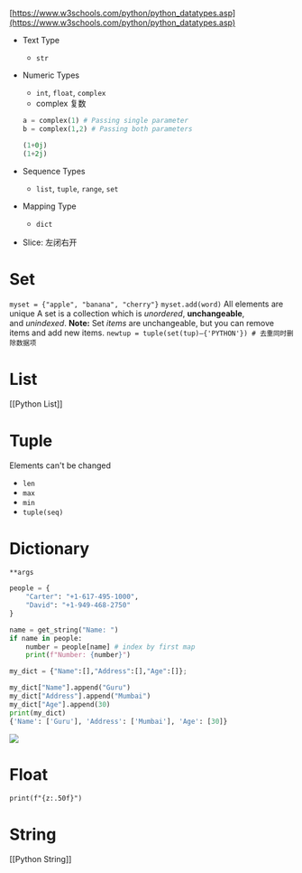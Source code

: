 [https://www.w3schools.com/python/python_datatypes.asp](https://www.w3schools.com/python/python_datatypes.asp)
- Text Type
	- `str`
- Numeric Types
	- `int`, `float`, `complex`
	- complex 复数
	```python
	a = complex(1) # Passing single parameter 
	b = complex(1,2) # Passing both parameters

	(1+0j)
	(1+2j)
	```

- Sequence Types
	- `list`, `tuple`, `range`, `set`
- Mapping Type
	- `dict`
- Slice: 左闭右开

# Set
`myset = {"apple", "banana", "cherry"}`
`myset.add(word)`
All elements are unique
A set is a collection which is _unordered_, __unchangeable__, and _unindexed_.
**Note:** Set _items_ are unchangeable, but you can remove items and add new items.
`newtup = tuple(set(tup)–{'PYTHON'}) # 去重同时删除数据项`

# List
[[Python List]]

# Tuple
Elements can't be changed
- `len`
- `max`
- `min`
- `tuple(seq)`

# Dictionary
`**args`
```python
people = {
    "Carter": "+1-617-495-1000",
    "David": "+1-949-468-2750"
}

name = get_string("Name: ")
if name in people:
    number = people[name] # index by first map
    print(f"Number: {number}")

my_dict = {"Name":[],"Address":[],"Age":[]};

my_dict["Name"].append("Guru")
my_dict["Address"].append("Mumbai")
my_dict["Age"].append(30)	
print(my_dict)
{'Name': ['Guru'], 'Address': ['Mumbai'], 'Age': [30]}

```
![](https://s2.loli.net/2022/06/28/t9zS8buQBcHmpyv.png)


# Float
`print(f"{z:.50f}")`
# String
[[Python String]]
